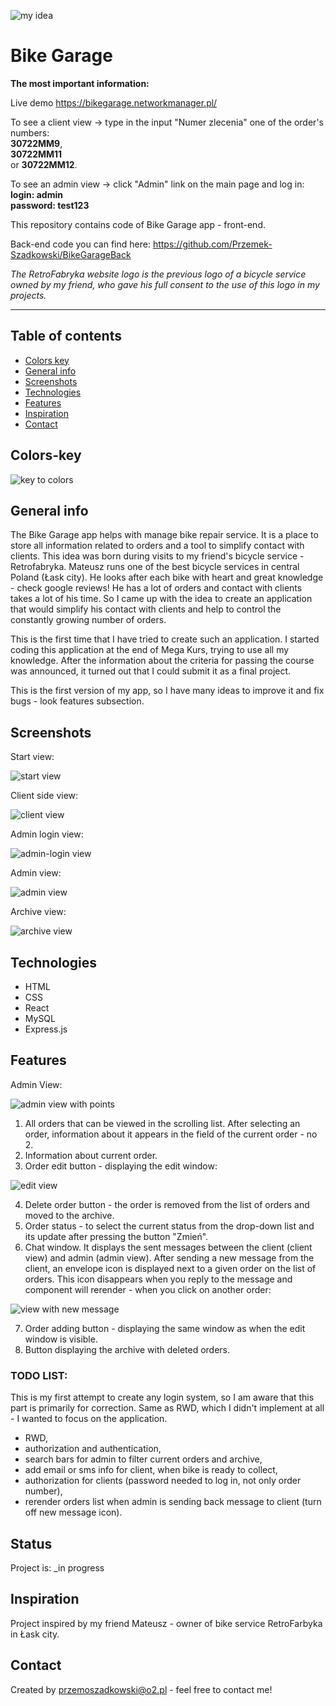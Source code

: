 ![my idea](my_idea.png)

# Bike Garage

**The most important information:**

Live demo https://bikegarage.networkmanager.pl/

To see a client view -> type in the input "Numer zlecenia" one of the order's numbers:  
**30722MM9**,  
**30722MM11**  
or **30722MM12**.

To see an admin view -> click "Admin" link on the main page and log in:  
**login: admin**  
**password: test123**

This repository contains code of Bike Garage app - front-end.

Back-end code you can find here: https://github.com/Przemek-Szadkowski/BikeGarageBack

_The RetroFabryka website logo is the previous logo of a bicycle service owned by my friend, who gave his full consent to the use of this logo in my projects._

---

## Table of contents

- [Colors key](#colors-key)
- [General info](#general-info)
- [Screenshots](#screenshots)
- [Technologies](#technologies)
- [Features](#features)
- [Inspiration](#inspiration)
- [Contact](#contact)

## Colors-key

![key to colors](key.png)

## General info

The Bike Garage app helps with manage bike repair service. It is a place to store all information related to orders and a tool to simplify contact with clients. This idea was born during visits to my friend's bicycle service - Retrofabryka. Mateusz runs one of the best bicycle services in central Poland (Łask city). He looks after each bike with heart and great knowledge - check google reviews! He has a lot of orders and contact with clients takes a lot of his time. So I came up with the idea to create an application that would simplify his contact with clients and help to control the constantly growing number of orders.

This is the first time that I have tried to create such an application. I started coding this application at the end of Mega Kurs, trying to use all my knowledge. After the information about the criteria for passing the course was announced, it turned out that I could submit it as a final project.

This is the first version of my app, so I have many ideas to improve it and fix bugs - look features subsection.

## Screenshots

Start view:

![start view](Start_view.jpg)

Client side view:

![client view](Client_view.jpg)

Admin login view:

![admin-login view](Admin_login_view.jpg)

Admin view:

![admin view](Admin_view.jpg)

Archive view:

![archive view](Archive_view.jpg)

## Technologies

- HTML
- CSS
- React
- MySQL
- Express.js

## Features

Admin View:

![admin view with points](Admin_view_points.jpg)

1. All orders that can be viewed in the scrolling list. After selecting an order, information about it appears in the field of the current order - no 2.
2. Information about current order.
3. Order edit button - displaying the edit window:

![edit view](Edit_view.jpg)

4. Delete order button - the order is removed from the list of orders and moved to the archive.
5. Order status - to select the current status from the drop-down list and its update after pressing the button "Zmień".
6. Chat window. It displays the sent messages between the client (client view) and admin (admin view). After sending a new message from the client, an envelope icon is displayed next to a given order on the list of orders. This icon disappears when you reply to the message and component will rerender - when you click on another order:

![view with new message](View_with_new_message.jpg)

7. Order adding button - displaying the same window as when the edit window is visible.
8. Button displaying the archive with deleted orders.

### TODO LIST:

This is my first attempt to create any login system, so I am aware that this part is primarily for correction. Same as RWD, which I didn't implement at all - I wanted to focus on the application.

- RWD,
- authorization and authentication,
- search bars for admin to filter current orders and archive,
- add email or sms info for client, when bike is ready to collect,
- authorization for clients (password needed to log in, not only order number),
- rerender orders list when admin is sending back message to client (turn off new message icon).

## Status

Project is: \_in progress

## Inspiration

Project inspired by my friend Mateusz - owner of bike service RetroFarbyka in Łask city.

## Contact

Created by [przemoszadkowski@o2.pl](mailto:przemoszadkowski@o2.pl) - feel free to contact me!
